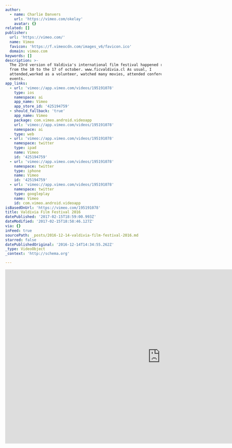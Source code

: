 ```yaml
---
author:
  - name: Charlie Danvers
    url: 'https://vimeo.com/okelay'
    avatar: {}
related: []
publisher:
  url: 'https://vimeo.com/'
  name: Vimeo
  favicon: 'https://f.vimeocdn.com/images_v6/favicon.ico'
  domain: vimeo.com
keywords: []
description: >-
  The 23rd version of Valdivia's international film festival happened recently,
  from the 10 to the 17 of october. www.ficvaldivia.cl As usual, I
  attended,worked as a volunteer, watched many movies, attended conferences and
  events.
app_links:
  - url: 'vimeo://app.vimeo.com/videos/195191078'
    type: ios
    namespace: ai
    app_name: Vimeo
    app_store_id: '425194759'
  - should_fallback: 'true'
    app_name: Vimeo
    package: com.vimeo.android.videoapp
    url: 'vimeo://app.vimeo.com/videos/195191078'
    namespace: ai
    type: web
  - url: 'vimeo://app.vimeo.com/videos/195191078'
    namespace: twitter
    type: ipad
    name: Vimeo
    id: '425194759'
  - url: 'vimeo://app.vimeo.com/videos/195191078'
    namespace: twitter
    type: iphone
    name: Vimeo
    id: '425194759'
  - url: 'vimeo://app.vimeo.com/videos/195191078'
    namespace: twitter
    type: googleplay
    name: Vimeo
    id: com.vimeo.android.videoapp
isBasedOnUrl: 'https://vimeo.com/195191078'
title: Valdivia Film Festival 2016
datePublished: '2017-02-15T18:59:00.993Z'
dateModified: '2017-02-15T18:58:46.127Z'
via: {}
inFeed: true
sourcePath: _posts/2016-12-14-valdivia-film-festival-2016.md
starred: false
datePublishedOriginal: '2016-12-14T14:34:55.262Z'
_type: VideoObject
_context: 'http://schema.org'

---
```

<iframe src="https://cdn.embedly.com/widgets/media.html?src=https%3A%2F%2Fplayer.vimeo.com%2Fvideo%2F195191078&amp;url=https%3A%2F%2Fvimeo.com%2F195191078&amp;image=https%3A%2F%2Fi.vimeocdn.com%2Fvideo%2F607342371_1280.jpg&amp;key=b7d04c9b404c499eba89ee7072e1c4f7&amp;type=text%2Fhtml&amp;schema=vimeo" width="1000" height="563" scrolling="no" frameborder="0" allowfullscreen="" style=""></iframe>